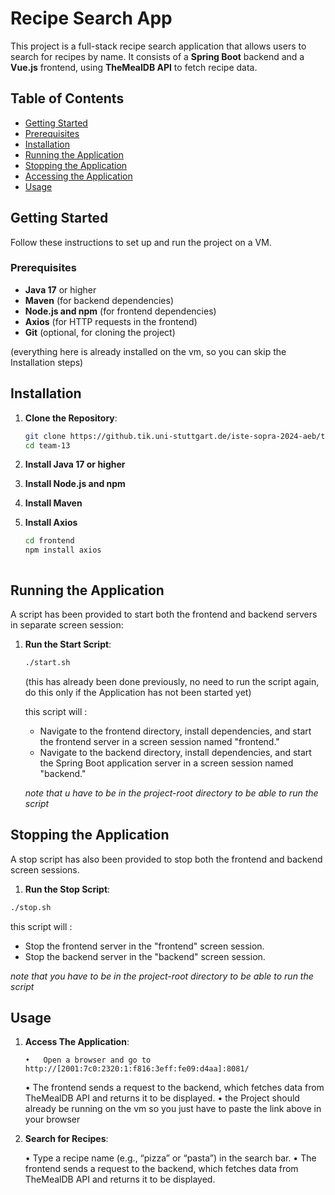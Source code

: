 # Recipe Search App

This project is a full-stack recipe search application that allows users to search for recipes by name. It consists of a **Spring Boot** backend and a **Vue.js** frontend, using **TheMealDB API** to fetch recipe data.

## Table of Contents
- [Getting Started](#getting-started)
- [Prerequisites](#prerequisites)
- [Installation](#installation)
- [Running the Application](#running-the-application)
- [Stopping the Application](#stopping-the-application)
- [Accessing the Application](#acessing-the-application)
- [Usage](#usage)

## Getting Started

Follow these instructions to set up and run the project on a VM.

### Prerequisites

- **Java 17** or higher
- **Maven** (for backend dependencies)
- **Node.js and npm** (for frontend dependencies)
- **Axios** (for HTTP requests in the frontend)
- **Git** (optional, for cloning the project)

(everything here is already installed on the vm, so you can skip the Installation steps)

## Installation

1. **Clone the Repository**:
   ```bash
   git clone https://github.tik.uni-stuttgart.de/iste-sopra-2024-aeb/team-13.git
   cd team-13

2. **Install Java 17 or higher**

3. **Install Node.js and npm**

4. **Install Maven**

5. **Install Axios**
   ```bash
   cd frontend
   npm install axios

   
   
## Running the Application

A script has been provided to start both the frontend and backend servers in separate screen session:

1. **Run the Start Script**:
   ```bash
   ./start.sh
   ```
   (this has already been done previously, no need to run the script again, do this only if the Application has not been started yet)

   this script will :

   - Navigate to the frontend directory, install dependencies, and start the frontend server in a screen session named "frontend."
   - Navigate to the backend directory, install dependencies, and start the Spring Boot application server in a screen session named "backend."

   *note that u have to be in the project-root directory to be able to run the script*


 ## Stopping the Application
 
 A stop script has also been provided to stop both the frontend and backend screen sessions.

 1. **Run the Stop Script**:
   ```bash
   ./stop.sh
   ```

   this script will :

   - Stop the frontend server in the "frontend" screen session.
   - Stop the backend server in the "backend" screen session.

   *note that you have to be in the project-root directory to be able to run the script*
 
 ## Usage
 
 1. **Access The Application**:
 
    	•	Open a browser and go to http://[2001:7c0:2320:1:f816:3eff:fe09:d4aa]:8081/
      •	The frontend sends a request to the backend, which fetches data from TheMealDB API and returns it to be displayed.
      • the Project should already be running on the vm so you just have to paste the link above in your browser
      
 2.	**Search for Recipes**:

	•	Type a recipe name (e.g., “pizza” or “pasta”) in the search bar.
	•	The frontend sends a request to the backend, which fetches data from TheMealDB API and returns it to be displayed.